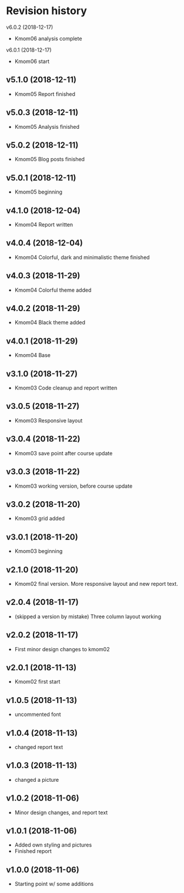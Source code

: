 Revision history
=======================
v6.0.2 (2018-12-17)
* Kmom06 analysis complete

v6.0.1 (2018-12-17)
* Kmom06 start

v5.1.0 (2018-12-11)
------------------------
* Kmom05 Report finished

v5.0.3 (2018-12-11)
------------------------
* Kmom05 Analysis finished

v5.0.2 (2018-12-11)
------------------------
* Kmom05 Blog posts finished

v5.0.1 (2018-12-11)
------------------------
* Kmom05 beginning

v4.1.0 (2018-12-04)
------------------------
* Kmom04 Report written

v4.0.4 (2018-12-04)
------------------------
* Kmom04 Colorful, dark and minimalistic theme finished

v4.0.3 (2018-11-29)
------------------------
* Kmom04 Colorful theme added

v4.0.2 (2018-11-29)
------------------------
* Kmom04 Black theme added

v4.0.1 (2018-11-29)
------------------------
* Kmom04 Base

v3.1.0 (2018-11-27)
------------------------
* Kmom03 Code cleanup and report written

v3.0.5 (2018-11-27)
------------------------
* Kmom03 Responsive layout

v3.0.4 (2018-11-22)
------------------------
* Kmom03 save point after course update

v3.0.3 (2018-11-22)
------------------------
* Kmom03 working version, before course update

v3.0.2 (2018-11-20)
------------------------
* Kmom03 grid added

v3.0.1 (2018-11-20)
------------------------
* Kmom03 beginning

v2.1.0 (2018-11-20)
------------------------
* Kmom02 final version. More responsive layout and new report text.

v2.0.4 (2018-11-17)
------------------------
* (skipped a version by mistake)
Three column layout working

v2.0.2 (2018-11-17)
------------------------
* First minor design changes to kmom02


v2.0.1 (2018-11-13)
------------------------
* Kmom02 first start


v1.0.5 (2018-11-13)
------------------------
* uncommented font


v1.0.4 (2018-11-13)
------------------------
* changed report text


v1.0.3 (2018-11-13)
------------------------
* changed a picture


v1.0.2 (2018-11-06)
------------------------
* Minor design changes, and report text


v1.0.1 (2018-11-06)
------------------------
* Added own styling and pictures
* Finished report


v1.0.0 (2018-11-06)
------------------------
* Starting point w/ some additions
